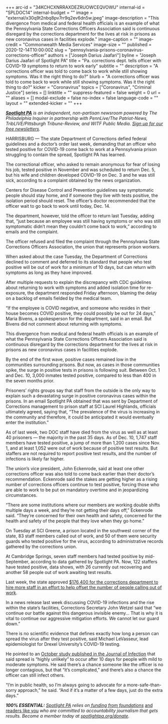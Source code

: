 +++
arc-id = "34KCHCXNRRAXDEZRUOWCEQVOWU"
internal-id = "SPLDOC14"
internal-budget = ""
image = "external/x30q9t2nbq8pv7rr9q2ev6dn5w.jpeg"
image-description = "This divergence from medical and federal health officials is an example of what the Pennsylvania State Corrections Officers Association said is continuous disregard by the corrections department for the lives at risk in prisons as new coronavirus cases in facilities explode."
image-caption = ""
image-credit = "Commonwealth Media Services"
image-size = ""
published = 2020-12-14T10:00:00Z
slug = "pennsylvania-prisons-coronavirus-corrections-officer"
authors = ["Joseph Darius Jaafari"]
byline = "Joseph Darius Jaafari of Spotlight PA"
title = "Pa. corrections dept. tells officer with COVID-19 symptoms to return to work early"
subtitle = ""
description = "A corrections officer was told to come back to work while still showing symptoms. Was it the right thing to do?"
blurb = "A corrections officer was told to come back to work while still showing symptoms. Was it the right thing to do?"
kicker = "Coronavirus"
topics = ["Coronavirus", "Criminal Justice"]
series = []
linktitle = ""
suppress-featured = false
weight = 0
url = ""
aliases = []
modal-exclude = false
no-index = false
language-code = ""
layout = ""
extended-kicker = ""
+++

<a href="https://www.spotlightpa.org/"><i><b>Spotlight PA</b></i></a><i> is an independent, non-partisan newsroom powered by The Philadelphia Inquirer in partnership with PennLive/The Patriot-News, TribLIVE/Pittsburgh Tribune-Review, and WITF Public Media. </i><a href="https://www.spotlightpa.org/newsletters"><i>Sign up for our free newsletters</i></a><i>.</i>

HARRISBURG — The state Department of Corrections defied federal guidelines and a doctor’s order last week, demanding that an officer who tested positive for COVID-19 come back to work at a Pennsylvania prison struggling to contain the spread, Spotlight PA has learned.

The correctional officer, who asked to remain anonymous for fear of losing his job, tested positive in November and was scheduled to return Dec. 5, but his wife and children developed COVID-19 on Dec. 3 and he was still sick, according to a complaint obtained by the news organization.

Centers for Disease Control and Prevention guidelines say symptomatic people should stay home, and if someone they live with tests positive, the isolation period should reset. The officer’s doctor recommended that the officer wait to go back to work until today, Dec. 14.

The department, however, told the officer to return last Tuesday, adding that, “just because an employee was still having symptoms or who was still symptomatic didn’t mean they couldn’t come back to work,” according to emails and the complaint.

The officer refused and filed the complaint through the Pennsylvania State Corrections Officers Association, the union that represents prison workers.

When asked about the case Tuesday, the Department of Corrections declined to comment and deferred to its standard that people who test positive will be out of work for a minimum of 10 days, but can return with symptoms as long as they have improved.

<script src="https://www.spotlightpa.org/embed.js" async></script><div data-spl-embed-version="1" data-spl-src="https://www.spotlightpa.org/embeds/newsletter/"></div>

After multiple requests to explain the discrepancy with CDC guidelines about returning to work with symptoms and added isolation time for re-exposure, the department responded Friday afternoon, blaming the delay on a backlog of emails fielded by the medical team.

“If the employee is COVID negative, and someone who resides in their house becomes COVID positive, they could possibly be out for 24 days,” Maria Bivens, a spokesperson for the department, said in an email. But Bivens did not comment about returning with symptoms.

This divergence from medical and federal health officials is an example of what the Pennsylvania State Corrections Officers Association said is continuous disregard by the corrections department for the lives at risk in prisons as new coronavirus cases in facilities explode.

By the end of the first wave, positive cases remained low in the communities surrounding prisons. But now, as cases in those communities spike, the surge in positive tests in prisons is following suit. Between Oct. 1 and Dec. 10, 3,000 inmates tested positive, compared to less than 400 in the seven months prior.

Prisoners’ rights groups say that staff from the outside is the only way to explain such a devastating surge in positive coronavirus cases within the prisons. In an email Spotlight PA obtained that was sent by Department of Corrections management to prison staff at SCI Laurel Highlands, officials ultimately agreed, saying that, “The prevalence of the virus is increasing in the community and therefore, it could be anticipated it would eventually enter the institution.”

As of last week, two DOC staff have died from the virus as well as at least 40 prisoners — the majority in the past 35 days. As of Dec. 10, 1,747 staff members have tested positive, a jump of more than 1,200 cases since Nov. 1, and at least 1,052 were out of work because of positive test results. But staffers are not required to report positive test results, and the number of infections is likely far higher.

The union’s vice president, John Eckenrode, said at least one other corrections officer was also told to come back earlier than their doctor’s recommendation. Eckenrode said the stakes are getting higher as a rising number of corrections officers continue to test positive, forcing those who are able to work to be put on mandatory overtime and in jeopardizing circumstances.

“There are some institutions where our members are working double shifts multiple days a week, and they’re not getting their days off,” Eckenrode said. “They’re concerned for their own health and safety, concerned for the health and safety of the people that they love when they go home.”

On Tuesday at SCI Greene, a prison located in the southwest corner of the state, 83 staff members called out of work, and 50 of them were security guards who tested positive for the virus, according to administrative records gathered by the corrections union.

<script src="https://www.spotlightpa.org/embed.js" async></script><div data-spl-embed-version="1" data-spl-src="https://www.spotlightpa.org/embeds/donate/?teaser_text=Spotlight%20PA%20provides%20essential%2C%20public-service%20journalism%20thanks%20to%20readers%20like%20you.%20%3Cb%3EBecome%20a%20member%20today%20with%20a%20gift%20of%20%2415%2Fmonth%20or%20more%20and%20receive%20our%20exclusive%20Pennsylvania%20tote%20bag.%3C%2Fb%3E&cta_text=YES%2C%20COUNT%20ME%20IN&eyebrow_text=BECOME%20A%20MEMBER"></div>

At Cambridge Springs, seven staff members had tested positive by mid-September, according to data gathered by Spotlight PA. Now, 122 staffers have tested positive, data shows, with 26 currently out recovering and another 58 people out of work awaiting test results.

Last week, the state approved <a href="http://www.emarketplace.state.pa.us/EP_Details.aspx?id=19570">$176,400 for the corrections department to hire more staff in an effort to help offset the number of people calling out of work</a>.

In a news release last week discussing COVID-19 infections and the rise within the state’s facilities, Corrections Secretary John Wetzel said that “we continue our battle against this dangerous invisible enemy… That is why it is vital to continue our aggressive mitigation efforts. We cannot let our guard down.”

There is no scientific evidence that defines exactly how long a person can spread the virus after they test positive, said Michael LeVasseur, lead epidemiologist for Drexel University’s COVID-19 testing.

He pointed to an <a href="https://www.journalofinfection.com/article/S0163-4453(20)30651-4/fulltext">October study published in the Journal of Infection</a> that said spread is “highly unlikely” to occur after 10 days for people with mild to moderate symptoms. He said there’s a chance someone like the officer is no longer contagious, but that “it’s complicated,” and there’s also a chance the officer can still infect others.

“I’m in public health, so I’m always going to advocate for a more-safe-than-sorry approach,” he said. “And if it’s a matter of a few days, just do the extra days.”

<i><b>100% ESSENTIAL:</b></i><i> </i><a href="https://www.spotlightpa.org/"><i>Spotlight PA</i></a><i> relies on</i><a href="https://www.spotlightpa.org/support"><i> funding from foundations</i></a><i> </i><a href="https://www.spotlightpa.org/support">and readers like you</a><i> who are committed to accountability journalism that gets results. Become a member today at </i><a href="http://spotlightpa.fundjournalism.org/donate?campaign=701Dn000000YgovIAC"><i>spotlightpa.org/donate</i></a><i>.</i>
